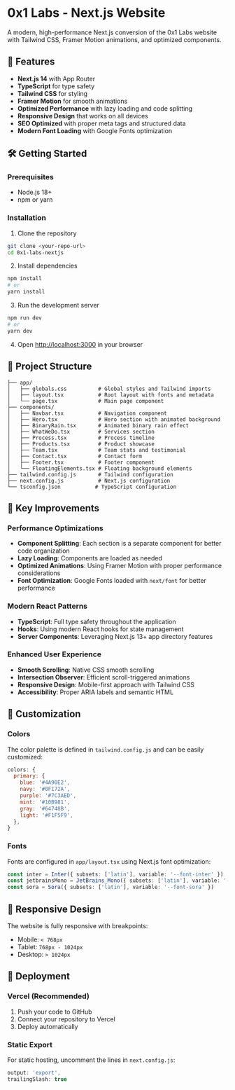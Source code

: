 # 0x1 Labs - Next.js Website

A modern, high-performance Next.js conversion of the 0x1 Labs website with Tailwind CSS, Framer Motion animations, and optimized components.

## 🚀 Features

- **Next.js 14** with App Router
- **TypeScript** for type safety
- **Tailwind CSS** for styling
- **Framer Motion** for smooth animations
- **Optimized Performance** with lazy loading and code splitting
- **Responsive Design** that works on all devices
- **SEO Optimized** with proper meta tags and structured data
- **Modern Font Loading** with Google Fonts optimization

## 🛠️ Getting Started

### Prerequisites

- Node.js 18+ 
- npm or yarn

### Installation

1. Clone the repository
```bash
git clone <your-repo-url>
cd 0x1-labs-nextjs
```

2. Install dependencies
```bash
npm install
# or
yarn install
```

3. Run the development server
```bash
npm run dev
# or
yarn dev
```

4. Open [http://localhost:3000](http://localhost:3000) in your browser

## 📁 Project Structure

```
├── app/
│   ├── globals.css          # Global styles and Tailwind imports
│   ├── layout.tsx           # Root layout with fonts and metadata
│   └── page.tsx             # Main page component
├── components/
│   ├── Navbar.tsx           # Navigation component
│   ├── Hero.tsx             # Hero section with animated background
│   ├── BinaryRain.tsx       # Animated binary rain effect
│   ├── WhatWeDo.tsx         # Services section
│   ├── Process.tsx          # Process timeline
│   ├── Products.tsx         # Product showcase
│   ├── Team.tsx             # Team stats and testimonial
│   ├── Contact.tsx          # Contact form
│   ├── Footer.tsx           # Footer component
│   └── FloatingElements.tsx # Floating background elements
├── tailwind.config.js       # Tailwind configuration
├── next.config.js           # Next.js configuration
└── tsconfig.json           # TypeScript configuration
```

## 🎨 Key Improvements

### Performance Optimizations
- **Component Splitting**: Each section is a separate component for better code organization
- **Lazy Loading**: Components are loaded as needed
- **Optimized Animations**: Using Framer Motion with proper performance considerations
- **Font Optimization**: Google Fonts loaded with `next/font` for better performance

### Modern React Patterns
- **TypeScript**: Full type safety throughout the application
- **Hooks**: Using modern React hooks for state management
- **Server Components**: Leveraging Next.js 13+ app directory features

### Enhanced User Experience
- **Smooth Scrolling**: Native CSS smooth scrolling
- **Intersection Observer**: Efficient scroll-triggered animations
- **Responsive Design**: Mobile-first approach with Tailwind CSS
- **Accessibility**: Proper ARIA labels and semantic HTML

## 🔧 Customization

### Colors
The color palette is defined in `tailwind.config.js` and can be easily customized:

```javascript
colors: {
  primary: {
    blue: '#4A90E2',
    navy: '#0F172A',
    purple: '#7C3AED',
    mint: '#10B981',
    gray: '#64748B',
    light: '#F1F5F9',
  },
}
```

### Fonts
Fonts are configured in `app/layout.tsx` using Next.js font optimization:

```typescript
const inter = Inter({ subsets: ['latin'], variable: '--font-inter' })
const jetbrainsMono = JetBrains_Mono({ subsets: ['latin'], variable: '--font-jetbrains-mono' })
const sora = Sora({ subsets: ['latin'], variable: '--font-sora' })
```

## 📱 Responsive Design

The website is fully responsive with breakpoints:
- Mobile: `< 768px`
- Tablet: `768px - 1024px`
- Desktop: `> 1024px`

## 🚀 Deployment

### Vercel (Recommended)
1. Push your code to GitHub
2. Connect your repository to Vercel
3. Deploy automatically

### Static Export
For static hosting, uncomment the lines in `next.config.js`:
```javascript
output: 'export',
trailingSlash: true